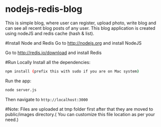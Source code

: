 # nodejs-redis-blog
This is simple blog, where user can register, upload photo, write blog and can see all recent blog posts of any user. This blog application is created using nodeJS and redis cache (hash &amp; list).

#Install Node and Redis
Go to http://nodejs.org and install NodeJS

Go to http://redis.io/download and install Redis

#Run Locally
Install all the dependencies:
```sh
npm install (prefix this with sudo if you are on Mac system)
```

Run the app:
```sh
node server.js
```

Then navigate to ``` http://localhost:3000 ```

#Note:
Files are uploaded at tmp folder first after that they are moved to public/images directory.( You can customize this file location as per your need.)
